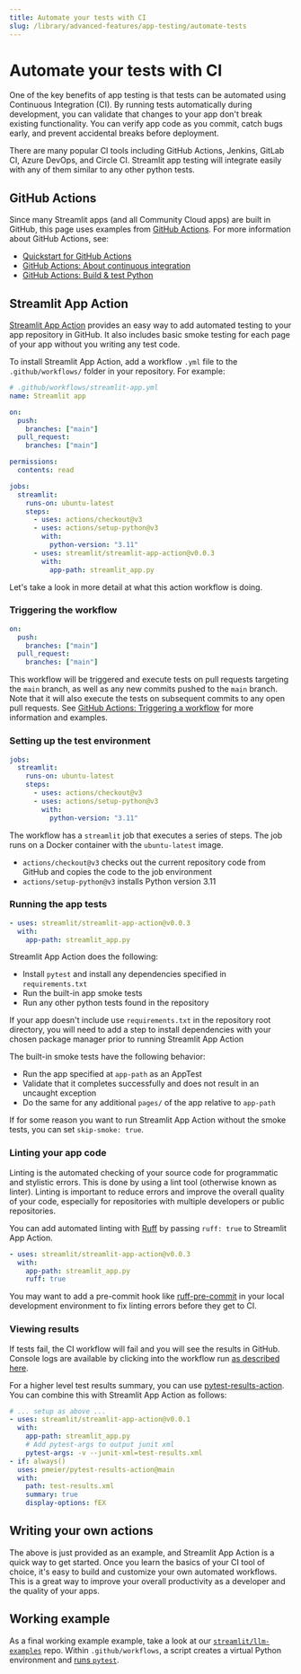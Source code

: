 ```yaml
---
title: Automate your tests with CI
slug: /library/advanced-features/app-testing/automate-tests
---
```


# Automate your tests with CI

One of the key benefits of app testing is that tests can be automated using Continuous Integration (CI). By running tests automatically during development, you can validate that changes to your app don't break existing functionality. You can verify app code as you commit, catch bugs early, and prevent accidental breaks before deployment.

There are many popular CI tools including GitHub Actions, Jenkins, GitLab CI, Azure DevOps, and Circle CI. Streamlit app testing will integrate easily with any of them similar to any other python tests.

## GitHub Actions

Since many Streamlit apps (and all Community Cloud apps) are built in GitHub, this page uses examples from [GitHub Actions](https://docs.github.com/en/actions). For more information about GitHub Actions, see:

- [Quickstart for GitHub Actions](https://docs.github.com/en/actions/quickstart)
- [GitHub Actions: About continuous integration](https://docs.github.com/en/actions/automating-builds-and-tests/about-continuous-integration)
- [GitHub Actions: Build & test Python](https://docs.github.com/en/actions/automating-builds-and-tests/building-and-testing-python)

## Streamlit App Action

[Streamlit App Action](https://github.com/marketplace/actions/streamlit-app-action) provides an easy way to add automated testing to your app repository in GitHub. It also includes basic smoke testing for each page of your app without you writing any test code.

To install Streamlit App Action, add a workflow `.yml` file to the `.github/workflows/` folder in your repository. For example:

```yaml
# .github/workflows/streamlit-app.yml
name: Streamlit app

on:
  push:
    branches: ["main"]
  pull_request:
    branches: ["main"]

permissions:
  contents: read

jobs:
  streamlit:
    runs-on: ubuntu-latest
    steps:
      - uses: actions/checkout@v3
      - uses: actions/setup-python@v3
        with:
          python-version: "3.11"
      - uses: streamlit/streamlit-app-action@v0.0.3
        with:
          app-path: streamlit_app.py
```

Let's take a look in more detail at what this action workflow is doing.

### Triggering the workflow

```yaml
on:
  push:
    branches: ["main"]
  pull_request:
    branches: ["main"]
```

This workflow will be triggered and execute tests on pull requests targeting the `main` branch, as well as any new commits pushed to the `main` branch. Note that it will also execute the tests on subsequent commits to any open pull requests. See [GitHub Actions: Triggering a workflow](https://docs.github.com/en/actions/using-workflows/triggering-a-workflow) for more information and examples.

### Setting up the test environment

```yaml
jobs:
  streamlit:
    runs-on: ubuntu-latest
    steps:
      - uses: actions/checkout@v3
      - uses: actions/setup-python@v3
        with:
          python-version: "3.11"
```

The workflow has a `streamlit` job that executes a series of steps. The job runs on a Docker container with the `ubuntu-latest` image.

- `actions/checkout@v3` checks out the current repository code from GitHub and copies the code to the job environment
- `actions/setup-python@v3` installs Python version 3.11

### Running the app tests

```yaml
- uses: streamlit/streamlit-app-action@v0.0.3
  with:
    app-path: streamlit_app.py
```

Streamlit App Action does the following:

- Install `pytest` and install any dependencies specified in `requirements.txt`
- Run the built-in app smoke tests
- Run any other python tests found in the repository

<Tip>

If your app doesn't include use `requirements.txt` in the repository root directory, you will need to add a step to install dependencies with your chosen package manager prior to running Streamlit App Action

</Tip>

The built-in smoke tests have the following behavior:

- Run the app specified at `app-path` as an AppTest
- Validate that it completes successfully and does not result in an uncaught exception
- Do the same for any additional `pages/` of the app relative to `app-path`

If for some reason you want to run Streamlit App Action without the smoke tests, you can set `skip-smoke: true`.

### Linting your app code

Linting is the automated checking of your source code for programmatic and stylistic errors. This is done by using a lint tool (otherwise known as linter). Linting is important to reduce errors and improve the overall quality of your code, especially for repositories with multiple developers or public repositories.

You can add automated linting with [Ruff](https://docs.astral.sh/ruff/) by passing `ruff: true` to Streamlit App Action.

```yaml
- uses: streamlit/streamlit-app-action@v0.0.3
  with:
    app-path: streamlit_app.py
    ruff: true
```

<Tip>

You may want to add a pre-commit hook like [ruff-pre-commit](https://github.com/astral-sh/ruff-pre-commit) in your local development environment to fix linting errors before they get to CI.

</Tip>

### Viewing results

If tests fail, the CI workflow will fail and you will see the results in GitHub. Console logs are available by clicking into the workflow run [as described here](https://docs.github.com/en/actions/using-workflows/about-workflows#viewing-the-activity-for-a-workflow-run).

For a higher level test results summary, you can use [pytest-results-action](https://github.com/marketplace/actions/pytest-results-actions). You can combine this with Streamlit App Action as follows:

```yaml
# ... setup as above ...
- uses: streamlit/streamlit-app-action@v0.0.1
  with:
    app-path: streamlit_app.py
    # Add pytest-args to output junit xml
    pytest-args: -v --junit-xml=test-results.xml
- if: always()
  uses: pmeier/pytest-results-action@main
  with:
    path: test-results.xml
    summary: true
    display-options: fEX
```

## Writing your own actions

The above is just provided as an example, and Streamlit App Action is a quick way to get started. Once you learn the basics of your CI tool of choice, it's easy to build and customize your own automated workflows. This is a great way to improve your overall productivity as a developer and the quality of your apps.

## Working example

As a final working example example, take a look at our [`streamlit/llm-examples`](https://github.com/streamlit/llm-examples) repo. Within `.github/workflows`, a script creates a virtual Python environment and [runs `pytest`](https://github.com/streamlit/llm-examples/blob/bbcc2667cec2a347b34ab3420b57d6ecb42a3188/.github/workflows/python-app.yml#L38).
